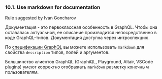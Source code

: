 ### <a name="rule-10.1"></a> 10.1. Use markdown for documentation

Rule suggested by Ivan Goncharov

Документация - это первоклассная особенность в GraphQL. Чтобы она оставалась актуальной, ее описание производится непосредственно в коде GraphQL-типов. Документация доступна через интроспекцию.

По [спецификации GraphQL](https://graphql.github.io/graphql-spec/draft/#sec-Descriptions) вы можете использовать `markdown` для свойства `description` типов, полей и аргументов.

Большинство клиентов GraphQL (GraphiQL, Playground, Altair, VSCode plugins) умеют корректно отображать `markdown` разметку конечным пользователям.